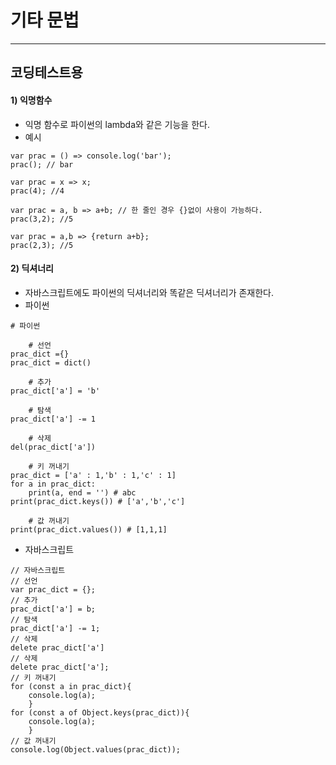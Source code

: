 # 기타 문법
***

## 코딩테스트용

#### 1) 익명함수
- 익명 함수로 파이썬의 lambda와 같은 기능을 한다.
- 예시
~~~
var prac = () => console.log('bar');
prac(); // bar

var prac = x => x;
prac(4); //4 

var prac = a, b => a+b; // 한 줄인 경우 {}없이 사용이 가능하다.
prac(3,2); //5

var prac = a,b => {return a+b};
prac(2,3); //5
~~~

#### 2) 딕셔너리
- 자바스크립트에도 파이썬의 딕셔너리와 똑같은 딕셔너리가 존재한다.
- 파이썬
~~~
# 파이썬

    # 선언
prac_dict ={}
prac_dict = dict()

    # 추가
prac_dict['a'] = 'b'

    # 탐색
prac_dict['a'] -= 1

    # 삭제
del(prac_dict['a'])

    # 키 꺼내기
prac_dict = ['a' : 1,'b' : 1,'c' : 1]
for a in prac_dict:
    print(a, end = '') # abc
print(prac_dict.keys()) # ['a','b','c']

    # 값 꺼내기
print(prac_dict.values()) # [1,1,1]
~~~
- 자바스크립트
~~~
// 자바스크립트
// 선언
var prac_dict = {};
// 추가
prac_dict['a'] = b;
// 탐색 
prac_dict['a'] -= 1;
// 삭제
delete prac_dict['a']
// 삭제
delete prac_dict['a'];
// 키 꺼내기
for (const a in prac_dict){
    console.log(a);
    }
for (const a of Object.keys(prac_dict)){
    console.log(a);
    }
// 값 꺼내기
console.log(Object.values(prac_dict)); 
~~~

